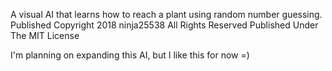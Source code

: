 A visual AI that learns how to reach a plant using random number guessing. Published 
Copyright 2018 ninja25538 All Rights Reserved
Published Under The MIT License

I'm planning on expanding this AI, but I like this for now =)
